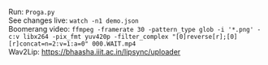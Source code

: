 Run: `Proga.py`<br/>
See changes live: `watch -n1 demo.json`<br/>
Boomerang video: `ffmpeg -framerate 30 -pattern_type glob -i '*.png' -c:v libx264 -pix_fmt yuv420p -filter_complex "[0]reverse[r];[0][r]concat=n=2:v=1:a=0" 000.WAIT.mp4`<br/>
Wav2Lip: https://bhaasha.iiit.ac.in/lipsync/uploader
